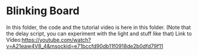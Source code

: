 # Blinking Board
In this folder, the code and the tutorial video is here in this folder. (Note that the delay script, you can experiment with the light and stuff like that) Link to Video:https://youtube.com/watch?v=A21eaw4V8_4&msockid=e71bccfd90db11f0918de2b0dfd79f11
